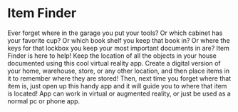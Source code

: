 # Item Finder
Ever forget where in the garage you put your tools? Or which cabinet has your favorite cup? Or which book shelf you keep that book in? Or where the keys for that lockbox you keep your most important documents in are? Item Finder is here to help!  Keep the location of all the objects in your house documented using this cool virtual reality app.  Create a digital version of your home, warehouse, store, or any other location, and then place items in it to remember where they are stored!  Then, next time you forget where that item is, just open up this handy app and it will guide you to where that item is located!  App can work in virtual or augmented reality, or just be used as a normal pc or phone app.
